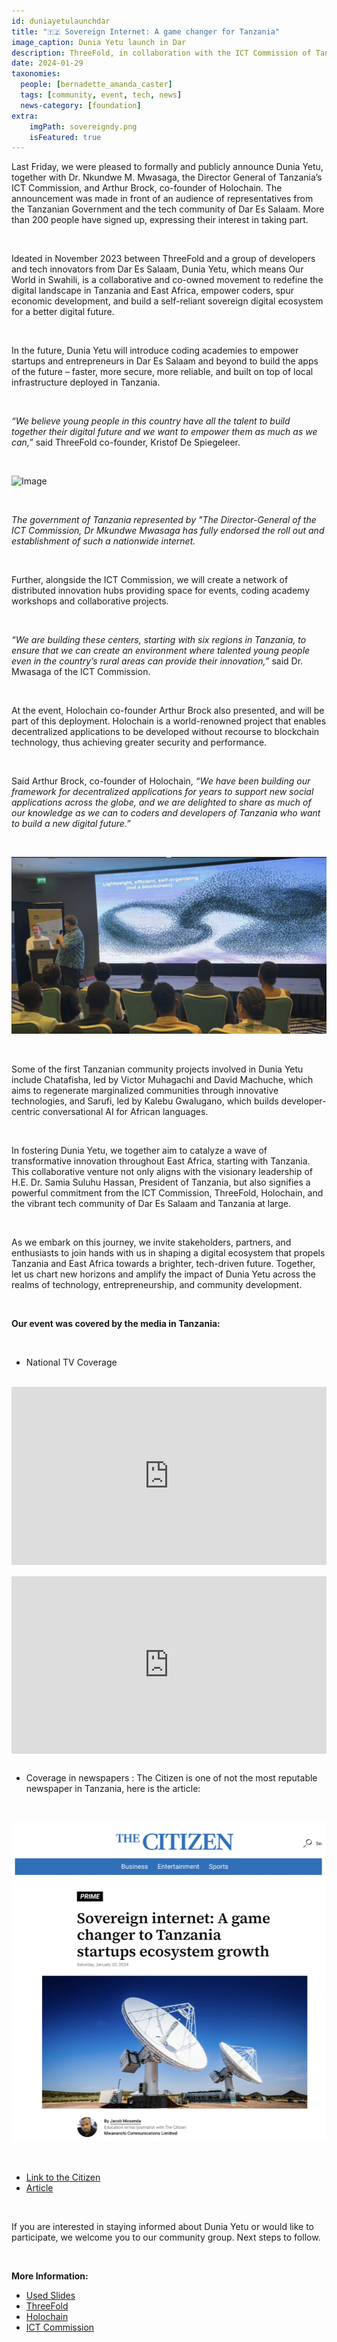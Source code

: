 ```yaml
---
id: duniayetulaunchdar
title: "🇹🇿 Sovereign Internet: A game changer for Tanzania"
image_caption: Dunia Yetu launch in Dar
description: ThreeFold, in collaboration with the ICT Commission of Tanzania and the tech community of Dar Es Salaam, will begin to deploy a sovereign Internet in Tanzania as part of an initiative called Dunia Yetu. 
date: 2024-01-29
taxonomies:
  people: [bernadette_amanda_caster]
  tags: [community, event, tech, news]
  news-category: [foundation]
extra:
    imgPath: sovereigndy.png
    isFeatured: true
---
```


Last Friday, we were pleased to formally and publicly announce Dunia Yetu, together with Dr. Nkundwe M. Mwasaga, the Director General of Tanzania’s ICT Commission, and Arthur Brock, co-founder of Holochain. The announcement was made in front of an audience of representatives from the Tanzanian Government and the tech community of Dar Es Salaam. More than 200 people have signed up, expressing their interest in taking part.

<br/>

Ideated in November 2023 between ThreeFold and a group of developers and tech innovators from Dar Es Salaam, Dunia Yetu, which means Our World in Swahili, is a collaborative and co-owned movement to redefine the digital landscape in Tanzania and East Africa, empower coders, spur economic development, and build a self-reliant sovereign digital ecosystem for a better digital future.

<br/>

In the future, Dunia Yetu will introduce coding academies to empower startups and entrepreneurs in Dar Es Salaam and beyond to build the apps of the future – faster, more secure, more reliable, and built on top of local infrastructure deployed in Tanzania.

<br/>

_“We believe young people in this country have all the talent to build together their digital future and we want to empower them as much as we can,”_ said ThreeFold co-founder, Kristof De Spiegeleer.

<br/>

![Image](duniayetulaunchdar.png)

<br/>

_The government of Tanzania represented by "The Director-General of the ICT Commission, Dr Mkundwe Mwasaga has fully endorsed the roll out and establishment of such a nationwide internet._

<br/>

Further, alongside the ICT Commission, we will create a network of distributed innovation hubs providing space for events, coding academy workshops and collaborative projects.

<br/>

_“We are building these centers, starting with six regions in Tanzania, to ensure that we can create an environment where talented young people even in the country’s rural areas can provide their innovation,”_ said Dr. Mwasaga of the ICT Commission.

<br/>

At the event, Holochain co-founder Arthur Brock also presented, and will be part of this deployment. Holochain is a world-renowned project that enables decentralized applications to be developed without recourse to blockchain technology, thus achieving greater security and performance. 

<br/>

Said Arthur Brock, co-founder of Holochain, _“We have been building our framework for decentralized applications for years to support new social applications across the globe, and we are delighted to share as much of our knowledge as we can to coders and developers of Tanzania who want to build a new digital future.”_

<br/>

![Image](holochainevent.png)

<br/>

Some of the first Tanzanian community projects involved in Dunia Yetu include Chatafisha, led by Victor Muhagachi and David Machuche, which aims to regenerate marginalized communities through innovative technologies, and Sarufi, led by Kalebu Gwalugano, which builds developer-centric conversational AI for African languages.

<br/>

In fostering Dunia Yetu, we together aim to catalyze a wave of transformative innovation throughout East Africa, starting with Tanzania. This collaborative venture not only aligns with the visionary leadership of H.E. Dr. Samia Suluhu Hassan, President of Tanzania, but also signifies a powerful commitment from the ICT Commission, ThreeFold, Holochain, and the vibrant tech community of Dar Es Salaam and Tanzania at large.

<br/>

As we embark on this journey, we invite stakeholders, partners, and enthusiasts to join hands with us in shaping a digital ecosystem that propels Tanzania and East Africa towards a brighter, tech-driven future. Together, let us chart new horizons and amplify the impact of Dunia Yetu across the realms of technology, entrepreneurship, and community development.

<br/>

**Our event was covered by the media in Tanzania:**

<br/>

- National TV Coverage

<br/>

<div style="padding:56.63% 0 0 0;position:relative;"><iframe src="https://player.vimeo.com/video/919967495?h=340e62170b&amp;badge=0&amp;autopause=0&amp;player_id=0&amp;app_id=58479" frameborder="0" allow="autoplay; fullscreen; picture-in-picture; clipboard-write" style="position:absolute;top:0;left:0;width:100%;height:100%;" title="TBC NEWS JANUARY 19, 2024 | Sovereign internet: A game changer to Tanzania"></iframe></div><script src="https://player.vimeo.com/api/player.js"></script>

<br/>

<div style="padding:56.25% 0 0 0;position:relative;"><iframe src="https://player.vimeo.com/video/920060589?h=d033b79295&amp;badge=0&amp;autopause=0&amp;player_id=0&amp;app_id=58479" frameborder="0" allow="autoplay; fullscreen; picture-in-picture; clipboard-write" style="position:absolute;top:0;left:0;width:100%;height:100%;" title="Channel Ten (19/01/24) - ThreeFold X ICT Commission event in Dar Es Salaam"></iframe></div><script src="https://player.vimeo.com/api/player.js"></script>

<br/>

- Coverage in newspapers : The Citizen is one of not the most reputable newspaper in Tanzania, here is the article: 

<br/>

![Image](citizenjournal.png)

<br/>

- [Link to the Citizen](https://www.thecitizen.co.tz/tanzania/news/national/sovereign-internet-a-game-changer-to-tanzania-startups-ecosystem-growth-449806)
- [Article](https://drive.google.com/file/d/1vslgKVm-pddaBKFKFZR1b3o2UvmPZnFH/view)

<br/>

If you are interested in staying informed about Dunia Yetu or would like to participate, we welcome you to our community group. Next steps to follow.

<br/>

**More Information:**
- [Used Slides](http://duniayetu_event_slides.ourworld.tf)
- [ThreeFold](www.threefold.io)
- [Holochain](https://www.holochain.org/)
- [ICT Commission](https://www.ictc.go.tz/) 

